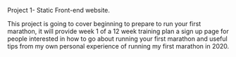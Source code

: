 Project 1- Static Front-end website.

This project is going to cover beginning to prepare to run your first marathon, it will provide week 1 of a 12 week training plan a sign up page for people interested in how to go about running your first marathon and useful tips from my own personal experience of running my first marathon in 2020.